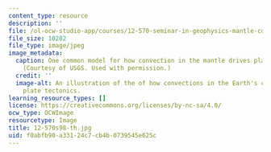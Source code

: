 ```yaml
---
content_type: resource
description: ''
file: /ol-ocw-studio-app/courses/12-570-seminar-in-geophysics-mantle-convection-spring-1998/f0abfb90a33124c7cb4b0739545e625c_12-570s98-th.jpg
file_size: 10202
file_type: image/jpeg
image_metadata:
  caption: One common model for how convection in the mantle drives plate tectonics.
    (Courtesy of USGS. Used with permission.)
  credit: ''
  image-alt: An illustration of the of how convections in the Earth's crust drive
    plate tectonics.
learning_resource_types: []
license: https://creativecommons.org/licenses/by-nc-sa/4.0/
ocw_type: OCWImage
resourcetype: Image
title: 12-570s98-th.jpg
uid: f0abfb90-a331-24c7-cb4b-0739545e625c
---
```

